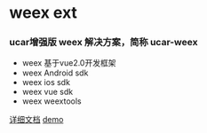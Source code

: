 # **weex ext**
###  ucar增强版 weex 解决方案，简称 ucar-weex
* weex 基于vue2.0开发框架
* weex Android sdk
* weex ios  sdk
* weex vue sdk
* weex weextools 


[详细文档](https://github.com/weexext/weexextwiki/wiki)
[demo](https://github.com/weexext/weex-demo)
